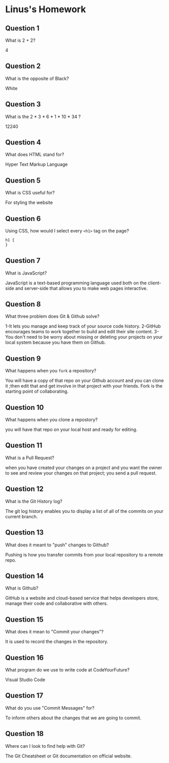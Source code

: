 # Linus's Homework

## Question 1

What is 2 + 2?

4

## Question 2

What is the opposite of Black?

White

## Question 3

What is the 2 * 3 * 6 * 1 * 10 * 34 ?

12240

## Question 4

What does HTML stand for?

Hyper Text Markup Language

## Question 5

What is CSS useful for?

For styling the website

## Question 6

Using CSS, how would I select every `<h1>` tag on the page?

```css
h1 {
}
```

## Question 7

What is JavaScript?

JavaScript is a text-based programming language used both on the client-side and server-side that allows you to make web pages interactive.

## Question 8

What three problem does Git & Github solve?

1-It lets you manage and keep track of your source code history.
2-GitHub encourages teams to work together to build and edit their site content.
3-You don't need to be worry about missing or deleting your projects on your local system because you have them on Github.

## Question 9

What happens when you `fork` a repository?

You will have a copy of that repo on your Github account and you can clone it ;then edit that and get involve in that project with your friends. Fork is the starting point of collaborating.

## Question 10

What happens when you clone a repostory?

you will have that repo on your local host and ready for editing.

## Question 11

What is a Pull Request?

when you have created your changes on a project and you want the owner to see and review your changes on that project; you send a pull request.

## Question 12

What is the Git History log?

The git log history enables you to display a list of all of the commits on your current branch.

## Question 13

What does it meant to "push" changes to Github?

Pushing is how you transfer commits from your local repository to a remote repo.

## Question 14

What is Github?

GitHub is a website and cloud-based service that helps developers store, manage their code and collaborative with others.

## Question 15

What does it mean to "Commit your changes"?

It is used to record the changes in the repository.

## Question 16

What program do we use to write code at CodeYourFuture?

Visual Studio Code

## Question 17

What do you use "Commit Messages" for?

To inform others about the changes that we are going to commit.

## Question 18

Where can I look to find help with Git?

The Git Cheatsheet or Git documentation on official website.
